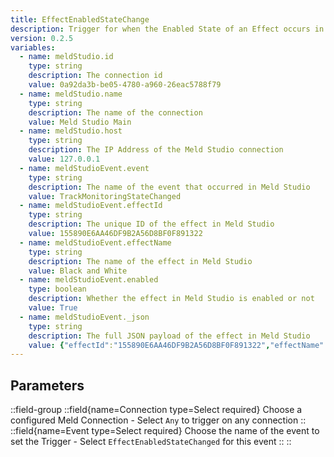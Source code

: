 ```yaml
---
title: EffectEnabledStateChange
description: Trigger for when the Enabled State of an Effect occurs in Meld Studio
version: 0.2.5
variables:
  - name: meldStudio.id
    type: string
    description: The connection id
    value: 0a92da3b-be05-4780-a960-26eac5788f79
  - name: meldStudio.name
    type: string
    description: The name of the connection
    value: Meld Studio Main
  - name: meldStudio.host
    type: string
    description: The IP Address of the Meld Studio connection
    value: 127.0.0.1
  - name: meldStudioEvent.event
    type: string
    description: The name of the event that occurred in Meld Studio
    value: TrackMonitoringStateChanged
  - name: meldStudioEvent.effectId
    type: string
    description: The unique ID of the effect in Meld Studio
    value: 155890E6AA46DF9B2A56D8BF0F891322
  - name: meldStudioEvent.effectName
    type: string
    description: The name of the effect in Meld Studio
    value: Black and White
  - name: meldStudioEvent.enabled
    type: boolean
    description: Whether the effect in Meld Studio is enabled or not
    value: True
  - name: meldStudioEvent._json
    type: string
    description: The full JSON payload of the effect in Meld Studio
    value: {"effectId":"155890E6AA46DF9B2A56D8BF0F891322","effectName":"Black and White","enabled":true}
---
```


## Parameters
::field-group
  ::field{name=Connection type=Select required}
    Choose a configured Meld Connection
    - Select `Any` to trigger on any connection
  ::
  ::field{name=Event type=Select required}
    Choose the name of the event to set the Trigger
    - Select `EffectEnabledStateChanged` for this event
  ::
::
